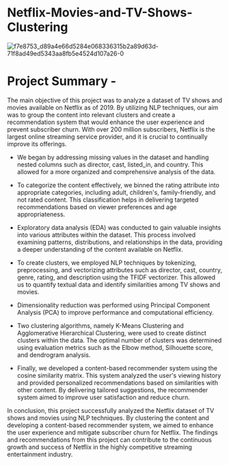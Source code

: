 # Netflix-Movies-and-TV-Shows-Clustering


![f7e8753_d89a4e66d5284e068336315b2a89d63d-71f8ad49ed5343aa8fb5e4524d107a26-0](https://github.com/shubham19nijwala/Netflix-Movies-and-TV-Shows-Clustering/assets/130289158/5438b731-308e-402d-9ed8-f67eb4070e56)

# Project Summary -
The main objective of this project was to analyze a dataset of TV shows and movies available on Netflix as of 2019. By utilizing NLP techniques, our aim was to group the content into relevant clusters and create a recommendation system that would enhance the user experience and prevent subscriber churn. With over 200 million subscribers, Netflix is the largest online streaming service provider, and it is crucial to continually improve its offerings.

* We began by addressing missing values in the dataset and handling nested columns such as director, cast, listed_in, and country. This allowed for a more organized and comprehensive analysis of the data.

* To categorize the content effectively, we binned the rating attribute into appropriate categories, including adult, children's, family-friendly, and not rated content. This classification helps in delivering targeted recommendations based on viewer preferences and age appropriateness.

* Exploratory data analysis (EDA) was conducted to gain valuable insights into various attributes within the dataset. This process involved examining patterns, distributions, and relationships in the data, providing a deeper understanding of the content available on Netflix.

* To create clusters, we employed NLP techniques by tokenizing, preprocessing, and vectorizing attributes such as director, cast, country, genre, rating, and description using the TFIDF vectorizer. This allowed us to quantify textual data and identify similarities among TV shows and movies.

* Dimensionality reduction was performed using Principal Component Analysis (PCA) to improve performance and computational efficiency.

* Two clustering algorithms, namely K-Means Clustering and Agglomerative Hierarchical Clustering, were used to create distinct clusters within the data. The optimal number of clusters was determined using evaluation metrics such as the Elbow method, Silhouette score, and dendrogram analysis.

* Finally, we developed a content-based recommender system using the cosine similarity matrix. This system analyzed the user's viewing history and provided personalized recommendations based on similarities with other content. By delivering tailored suggestions, the recommender system aimed to improve user satisfaction and reduce churn.

In conclusion, this project successfully analyzed the Netflix dataset of TV shows and movies using NLP techniques. By clustering the content and developing a content-based recommender system, we aimed to enhance the user experience and mitigate subscriber churn for Netflix. The findings and recommendations from this project can contribute to the continuous growth and success of Netflix in the highly competitive streaming entertainment industry.
